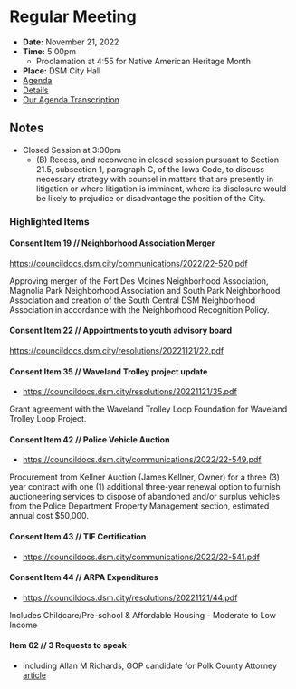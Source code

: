 # Regular Meeting

- **Date:** November 21, 2022
- **Time:** 5:00pm
    - Proclamation at 4:55 for Native American Heritage Month 
- **Place:** DSM City Hall
- [Agenda](https://councildocs.dsm.city/agendas/ag20221121.pdf)
- [Details](https://www.dsm.city/citycouncil_detail_T60_R2188.php)
- [Our Agenda Transcription](#/view/agenda~2022~transcription~11-21_RM)

## Notes

- Closed Session at 3:00pm
    - (B) Recess, and reconvene in closed session pursuant to Section 21.5, subsection 1, paragraph C, of the Iowa Code, to discuss necessary strategy with counsel in matters that are presently in litigation or where litigation is imminent, where its disclosure would be likely to prejudice or disadvantage the position of the City. 

### Highlighted Items

#### Consent Item 19 // Neighborhood Association Merger

https://councildocs.dsm.city/communications/2022/22-520.pdf

Approving merger of the Fort Des Moines Neighborhood Association, Magnolia Park Neighborhood Association and South Park Neighborhood Association and creation of the South Central DSM Neighborhood Association in accordance with the Neighborhood Recognition Policy. 

#### Consent Item 22 // Appointments to youth advisory board

https://councildocs.dsm.city/resolutions/20221121/22.pdf

#### Consent Item 35 // Waveland Trolley project update

- https://councildocs.dsm.city/resolutions/20221121/35.pdf

Grant agreement with the Waveland Trolley Loop Foundation for Waveland Trolley Loop Project. 

#### Consent Item 42 // Police Vehicle Auction

- https://councildocs.dsm.city/communications/2022/22-549.pdf

Procurement from Kellner Auction (James Kellner, Owner) for a three (3) year contract with one (1) additional three-year renewal option to furnish auctioneering services to dispose of abandoned and/or surplus vehicles from the Police Department Property Management section, estimated annual cost $50,000. 

#### Consent Item 43 // TIF Certification

- https://councildocs.dsm.city/communications/2022/22-541.pdf

#### Consent Item 44 // ARPA Expenditures

- https://councildocs.dsm.city/resolutions/20221121/44.pdf

Includes Childcare/Pre-school & Affordable Housing - Moderate to Low Income

#### Item 62 // 3 Requests to speak

- including Allan M Richards, GOP candidate for Polk County Attorney [article](https://www.desmoinesregister.com/story/news/politics/elections/2022/10/16/polk-county-attorney-who-is-running-and-what-are-their-issues/69556473007/)
